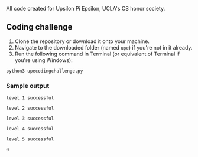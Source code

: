 All code created for Upsilon Pi Epsilon, UCLA's CS honor society.

## Coding challenge

1. Clone the repository or download it onto your machine.
2. Navigate to the downloaded folder (named `upe`) if you're not in it already.
3. Run the following command in Terminal (or equivalent of Terminal if you're using Windows):

`python3 upecodingchallenge.py`

### Sample output

`level 1 successful`

`level 2 successful`

`level 3 successful`

`level 4 successful`

`level 5 successful`

`0`
